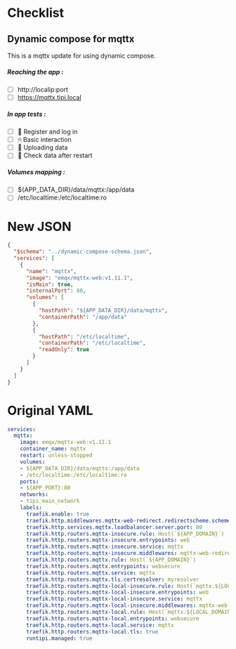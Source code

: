 # Checklist
## Dynamic compose for mqttx
This is a mqttx update for using dynamic compose.
##### Reaching the app :
- [ ] http://localip:port
- [ ] https://mqttx.tipi.local
##### In app tests :
- [ ] 📝 Register and log in
- [ ] 🖱 Basic interaction
- [ ] 🌆 Uploading data
- [ ] 🔄 Check data after restart
##### Volumes mapping :
- [ ] ${APP_DATA_DIR}/data/mqttx:/app/data
- [ ] /etc/localtime:/etc/localtime:ro

# New JSON
```json
{
  "$schema": "../dynamic-compose-schema.json",
  "services": [
    {
      "name": "mqttx",
      "image": "emqx/mqttx-web:v1.11.1",
      "isMain": true,
      "internalPort": 80,
      "volumes": [
        {
          "hostPath": "${APP_DATA_DIR}/data/mqttx",
          "containerPath": "/app/data"
        },
        {
          "hostPath": "/etc/localtime",
          "containerPath": "/etc/localtime",
          "readOnly": true
        }
      ]
    }
  ]
} 
```
# Original YAML
```yaml
services:
  mqttx:
    image: emqx/mqttx-web:v1.11.1
    container_name: mqttx
    restart: unless-stopped
    volumes:
    - ${APP_DATA_DIR}/data/mqttx:/app/data
    - /etc/localtime:/etc/localtime:ro
    ports:
    - ${APP_PORT}:80
    networks:
    - tipi_main_network
    labels:
      traefik.enable: true
      traefik.http.middlewares.mqttx-web-redirect.redirectscheme.scheme: https
      traefik.http.services.mqttx.loadbalancer.server.port: 80
      traefik.http.routers.mqttx-insecure.rule: Host(`${APP_DOMAIN}`)
      traefik.http.routers.mqttx-insecure.entrypoints: web
      traefik.http.routers.mqttx-insecure.service: mqttx
      traefik.http.routers.mqttx-insecure.middlewares: mqttx-web-redirect
      traefik.http.routers.mqttx.rule: Host(`${APP_DOMAIN}`)
      traefik.http.routers.mqttx.entrypoints: websecure
      traefik.http.routers.mqttx.service: mqttx
      traefik.http.routers.mqttx.tls.certresolver: myresolver
      traefik.http.routers.mqttx-local-insecure.rule: Host(`mqttx.${LOCAL_DOMAIN}`)
      traefik.http.routers.mqttx-local-insecure.entrypoints: web
      traefik.http.routers.mqttx-local-insecure.service: mqttx
      traefik.http.routers.mqttx-local-insecure.middlewares: mqttx-web-redirect
      traefik.http.routers.mqttx-local.rule: Host(`mqttx.${LOCAL_DOMAIN}`)
      traefik.http.routers.mqttx-local.entrypoints: websecure
      traefik.http.routers.mqttx-local.service: mqttx
      traefik.http.routers.mqttx-local.tls: true
      runtipi.managed: true
 
```
